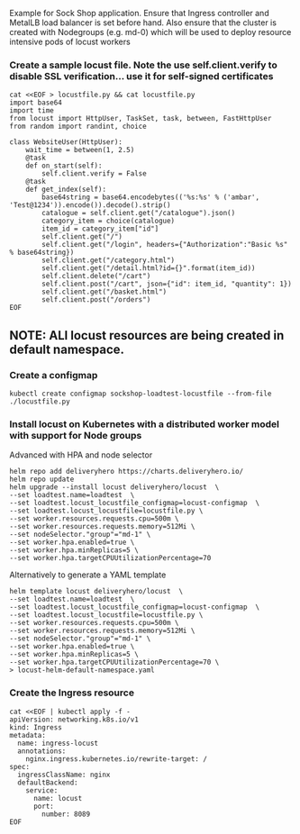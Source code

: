 Example for Sock Shop application. Ensure that Ingress controller and MetalLB load balancer is set before hand. Also ensure that the cluster is created with Nodegroups (e.g. md-0) which will be used to deploy resource intensive pods of locust workers

### Create a sample locust file. Note the use self.client.verify to disable SSL verification... use it for self-signed certificates
```
cat <<EOF > locustfile.py && cat locustfile.py
import base64
import time
from locust import HttpUser, TaskSet, task, between, FastHttpUser
from random import randint, choice

class WebsiteUser(HttpUser):
    wait_time = between(1, 2.5)
    @task
    def on_start(self):
        self.client.verify = False
    @task
    def get_index(self):
        base64string = base64.encodebytes(('%s:%s' % ('ambar', 'Test@1234')).encode()).decode().strip()
        catalogue = self.client.get("/catalogue").json()
        category_item = choice(catalogue)
        item_id = category_item["id"]
        self.client.get("/")
        self.client.get("/login", headers={"Authorization":"Basic %s" % base64string})
        self.client.get("/category.html")
        self.client.get("/detail.html?id={}".format(item_id))
        self.client.delete("/cart")
        self.client.post("/cart", json={"id": item_id, "quantity": 1})
        self.client.get("/basket.html")
        self.client.post("/orders")
EOF
```
## NOTE: ALl locust resources are being created in default namespace.
### Create a configmap 
```
kubectl create configmap sockshop-loadtest-locustfile --from-file ./locustfile.py
```

### Install locust on Kubernetes with a distributed worker model with support for Node groups
Advanced with HPA and node selector
```
helm repo add deliveryhero https://charts.deliveryhero.io/
helm repo update
helm upgrade --install locust deliveryhero/locust  \
--set loadtest.name=loadtest  \
--set loadtest.locust_locustfile_configmap=locust-configmap  \
--set loadtest.locust_locustfile=locustfile.py \
--set worker.resources.requests.cpu=500m \
--set worker.resources.requests.memory=512Mi \
--set nodeSelector."group"="md-1" \
--set worker.hpa.enabled=true \
--set worker.hpa.minReplicas=5 \
--set worker.hpa.targetCPUUtilizationPercentage=70
```
Alternatively to generate a YAML template
```
helm template locust deliveryhero/locust  \
--set loadtest.name=loadtest  \
--set loadtest.locust_locustfile_configmap=locust-configmap  \
--set loadtest.locust_locustfile=locustfile.py \
--set worker.resources.requests.cpu=500m \
--set worker.resources.requests.memory=512Mi \
--set nodeSelector."group"="md-1" \
--set worker.hpa.enabled=true \
--set worker.hpa.minReplicas=5 \
--set worker.hpa.targetCPUUtilizationPercentage=70 \
> locust-helm-default-namespace.yaml
```
### Create the Ingress resource
```
cat <<EOF | kubectl apply -f -
apiVersion: networking.k8s.io/v1
kind: Ingress
metadata:
  name: ingress-locust
  annotations:
    nginx.ingress.kubernetes.io/rewrite-target: /
spec:
  ingressClassName: nginx
  defaultBackend:
    service:
      name: locust
      port:
        number: 8089
EOF
```
